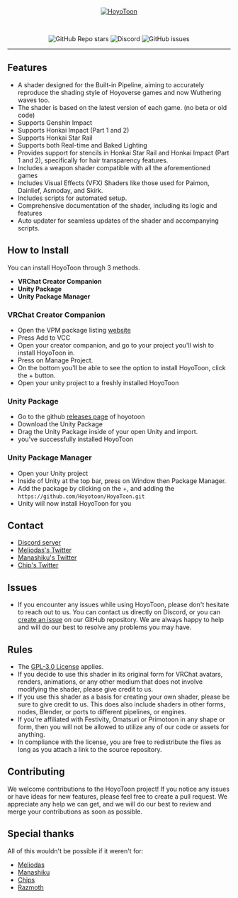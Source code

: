 <br>
<p align="center">
    <a href="https://github.com/HoyoToon/HoyoToon"><img src="https://github.com/user-attachments/assets/249a06ae-784e-49cf-aaec-2d9367f07cc1" alt="HoyoToon"/></a>
</p><br>

<p align="center">
    <img alt="GitHub Repo stars" src="https://img.shields.io/github/stars/HoyoToon/HoyoToon?style=for-the-badge"
"></a>
    <img alt="Discord" src="https://img.shields.io/discord/1129811149416824934?style=for-the-badge"
"></a>
    <img alt="GitHub issues" src="https://img.shields.io/github/issues/HoyoToon/HoyoToon?style=for-the-badge"
"></a>
</p>

---

## Features

- A shader designed for the Built-in Pipeline, aiming to accurately reproduce the shading style of Hoyoverse games and now Wuthering waves too.
- The shader is based on the latest version of each game. (no beta or old code)
- Supports Genshin Impact
- Supports Honkai Impact (Part 1 and 2)
- Supports Honkai Star Rail
- Supports both Real-time and Baked Lighting
- Provides support for stencils in Honkai Star Rail and Honkai Impact (Part 1 and 2), specifically for hair transparency features.
- Includes a weapon shader compatible with all the aforementioned games
- Includes Visual Effects (VFX) Shaders like those used for Paimon, Dainlief, Asmoday, and Skirk.
- Includes scripts for automated setup.
- Comprehensive documentation of the shader, including its logic and features
- Auto updater for seamless updates of the shader and accompanying scripts.

## How to Install

You can install HoyoToon through 3 methods.

- **VRChat Creator Companion**
- **Unity Package**
- **Unity Package Manager**

### VRChat Creator Companion

- Open the VPM package listing [website](https://hoyotoon.github.io/vpm/)
- Press Add to VCC
- Open your creator companion, and go to your project you'll wish to install HoyoToon in.
- Press on Manage Project.
- On the bottom you'll be able to see the option to install HoyoToon, click the + button.
- Open your unity project to a freshly installed HoyoToon

### Unity Package

- Go to the github [releases page](https://github.com/Hoyotoon/HoyoToon/releases) of hoyotoon
- Download the Unity Package
- Drag the Unity Package inside of your open Unity and import.
- you've successfully installed HoyoToon

### Unity Package Manager

- Open your Unity project
- Inside of Unity at the top bar, press on Window then Package Manager.
- Add the package by clicking on the +, and adding the `https://github.com/Hoyotoon/HoyoToon.git`
- Unity will now install HoyoToon for you

## Contact

- [Discord server](https://discord.gg/hoyotoon)
- [Meliodas's Twitter](https://twitter.com/Meliodas7DL)
- [Manashiku's Twitter](https://twitter.com/Manashiku)
- [Chip's Twitter](https://twitter.com/CBTDWG)

## Issues

- If you encounter any issues while using HoyoToon, please don't hesitate to reach out to us. You can contact us directly on Discord, or you can [create an issue](https://github.com/HoyoToon/HoyoToon/issues/new/choose) on our GitHub repository. We are always happy to help and will do our best to resolve any problems you may have.

## Rules

- The [GPL-3.0 License](https://github.com/HoyoToon/HoyoToon/blob/main/LICENSE) applies.
- If you decide to use this shader in its original form for VRChat avatars, renders, animations, or any other medium that does not involve modifying the shader, please give credit to us.
- If you use this shader as a basis for creating your own shader, please be sure to give credit to us. This does also include shaders in other forms, nodes, Blender, or ports to different pipelines, or engines.
- If you're affiliated with Festivity, Omatsuri or Primotoon in any shape or form, then you will not be allowed to utilize any of our code or assets for anything.
- In compliance with the license, you are free to redistribute the files as long as you attach a link to the source repository.

## Contributing

We welcome contributions to the HoyoToon project! If you notice any issues or have ideas for new features, please feel free to create a pull request. We appreciate any help we can get, and we will do our best to review and merge your contributions as soon as possible.

## Special thanks

All of this wouldn't be possible if it weren't for:

- [Meliodas](https://github.com/HoyoToon)
- [Manashiku](https://github.com/Manashiku)
- [Chips](https://github.com/Elysia-simp)
- [Razmoth](https://github.com/Razmoth)
